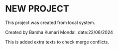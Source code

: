 # NEW PROJECT
This project was created from local system.

Created by Barsha Kumari Mondal.
date:22/06/2024

This is added extra texts to check merge conflicts.